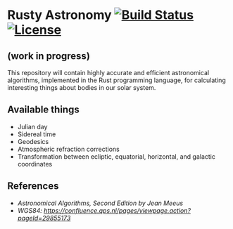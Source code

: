 # Rusty Astronomy [![Build Status](https://travis-ci.org/qpid/rusty-astronomy.svg)](https://travis-ci.org/qpid/rusty-astronomy) [![License](http://img.shields.io/:license-mit-blue.svg)](https://github.com/qpid/rusty-astronomy/blob/master/LICENSE.md)

## (work in progress) 

This repository will contain highly accurate and efficient astronomical algorithms, implemented in the Rust programming language, for calculating interesting things about bodies in our solar system.

## Available things
* Julian day
* Sidereal time
* Geodesics
* Atmospheric refraction corrections
* Transformation between ecliptic, equatorial, horizontal, and galactic coordinates

## References
* *Astronomical Algorithms, Second Edition by Jean Meeus*
* *WGS84: https://confluence.qps.nl/pages/viewpage.action?pageId=29855173*